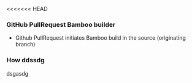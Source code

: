 <<<<<<< HEAD

### GitHub PullRequest Bamboo builder ###

* Github PullRequest initiates Bamboo build in the source (originating branch)


### How ddssdg
dsgasdg
